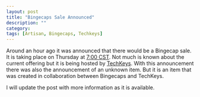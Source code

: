 ```yaml
---
layout: post
title: "Bingecaps Sale Announced"
description: ""
category: 
tags: [Artisan, Bingecaps, Techkeys]
---
```

Around an hour ago it was announced that there would be a Bingecap sale. It is taking place on Thursday at [7:00 CST](http://www.timeanddate.com/countdown/generic?iso=20150416T19&p0=64&msg=Bingecap+Sale&utm_source=getresponse&utm_medium=email&utm_campaign=techkeys&utm_content=BingeCap+Sale+-+Coming+Soon). Not much is known about the current offering but it is being hosted by [TechKeys](http://techkeys.us/). With this announcement there was also the announcement of an unknown item. But it is an item that was created in collaboration between Bingecaps and TechKeys.

I will update the post with more information as it is available.
